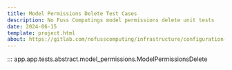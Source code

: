 ```yaml
---
title: Model Permissions Delete Test Cases
description: No Fuss Computings model permissions delete unit tests
date: 2024-06-15
template: project.html
about: https://gitlab.com/nofusscomputing/infrastructure/configuration-management/centurion_erp
---
```


::: app.app.tests.abstract.model_permissions.ModelPermissionsDelete
